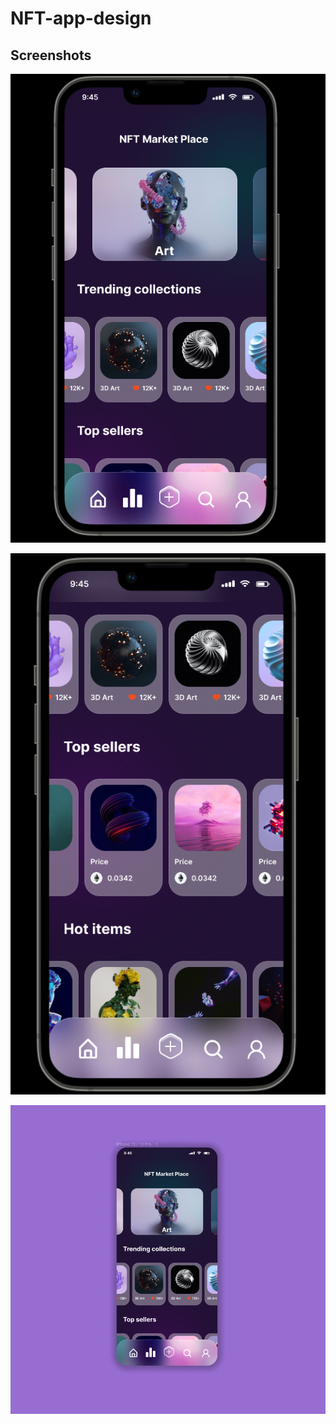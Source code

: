 # NFT-app-design

## Screenshots

<div align="center">

![App Screenshot](https://github.com/subham-04/NFT-app-design/blob/main/nft.png)

![App Screenshot](https://github.com/subham-04/NFT-app-design/blob/main/nft%201.png)
  
  </div>

![App Screenshot](https://github.com/subham-04/NFT-app-design/blob/main/nft%202.png)
